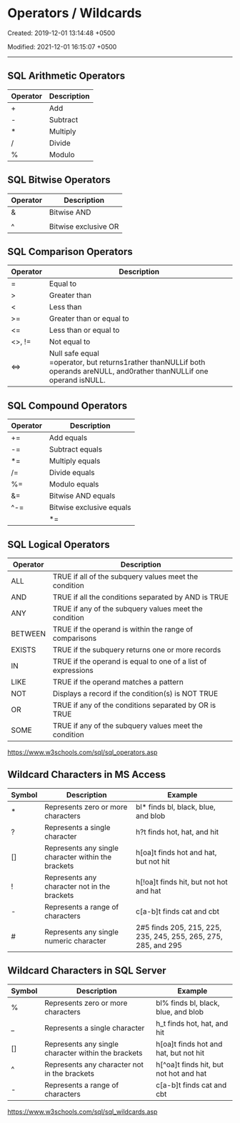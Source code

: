 # Operators / Wildcards

Created: 2019-12-01 13:14:48 +0500

Modified: 2021-12-01 16:15:07 +0500

---

## SQL Arithmetic Operators

| **Operator** | **Description** |
|--------------|-----------------|
| +           | Add             |
| -           | Subtract        |
| *           | Multiply        |
| /            | Divide          |
| %           | Modulo          |

## SQL Bitwise Operators

| **Operator** | **Description**      |
|--------------|----------------------|
| &            | Bitwise AND          |
| |           | Bitwise OR           |
| ^           | Bitwise exclusive OR |

## SQL Comparison Operators

<table>
<colgroup>
<col style="width: 13%" />
<col style="width: 86%" />
</colgroup>
<thead>
<tr class="header">
<th><strong>Operator</strong></th>
<th><strong>Description</strong></th>
</tr>
</thead>
<tbody>
<tr class="odd">
<td>=</td>
<td>Equal to</td>
</tr>
<tr class="even">
<td>&gt;</td>
<td>Greater than</td>
</tr>
<tr class="odd">
<td>&lt;</td>
<td>Less than</td>
</tr>
<tr class="even">
<td>&gt;=</td>
<td>Greater than or equal to</td>
</tr>
<tr class="odd">
<td>&lt;=</td>
<td>Less than or equal to</td>
</tr>
<tr class="even">
<td>&lt;&gt;, !=</td>
<td>Not equal to</td>
</tr>
<tr class="odd">
<td>&lt;=&gt;</td>
<td>Null safe equal<br 
This operator performs an equality comparison like the<a href="https://dev.mysql.com/doc/refman/8.0/en/comparison-operators.html#operator_equal">=</a>operator, but returns1rather thanNULLif both operands areNULL, and0rather thanNULLif one operand isNULL.</td>
</tr>
</tbody>
</table>

## SQL Compound Operators

| **Operator** | **Description**          |
|--------------|--------------------------|
| +=           | Add equals               |
| -=           | Subtract equals          |
| *=          | Multiply equals          |
| /=           | Divide equals            |
| %=           | Modulo equals            |
| &=           | Bitwise AND equals       |
| ^-=         | Bitwise exclusive equals |
| |*=        | Bitwise OR equals        |

## SQL Logical Operators

| **Operator** | **Description**                                              |
|--------------|----------------------------------------------------------|
| ALL          | TRUE if all of the subquery values meet the condition        |
| AND          | TRUE if all the conditions separated by AND is TRUE          |
| ANY          | TRUE if any of the subquery values meet the condition        |
| BETWEEN      | TRUE if the operand is within the range of comparisons       |
| EXISTS       | TRUE if the subquery returns one or more records             |
| IN           | TRUE if the operand is equal to one of a list of expressions |
| LIKE         | TRUE if the operand matches a pattern                        |
| NOT          | Displays a record if the condition(s) is NOT TRUE            |
| OR           | TRUE if any of the conditions separated by OR is TRUE        |
| SOME         | TRUE if any of the subquery values meet the condition        |

<https://www.w3schools.com/sql/sql_operators.asp>

## Wildcard Characters in MS Access

| **Symbol** | **Description**                                     | **Example**                                                    |
|---------|------------------------------|---------------------------------|
| *         | Represents zero or more characters                  | bl* finds bl, black, blue, and blob                           |
| ?          | Represents a single character                       | h?t finds hot, hat, and hit                                    |
| []       | Represents any single character within the brackets | h[oa]t finds hot and hat, but not hit                        |
| !          | Represents any character not in the brackets        | h[!oa]t finds hit, but not hot and hat                       |
| -         | Represents a range of characters                    | c[a-b]t finds cat and cbt                                    |
| #         | Represents any single numeric character             | 2#5 finds 205, 215, 225, 235, 245, 255, 265, 275, 285, and 295 |

## Wildcard Characters in SQL Server

| **Symbol** | **Description**                                     | **Example**                               |
|---------|-------------------------------------|--------------------------|
| %         | Represents zero or more characters                  | bl% finds bl, black, blue, and blob       |
| _         | Represents a single character                       | h_t finds hot, hat, and hit               |
| []       | Represents any single character within the brackets | h[oa]t finds hot and hat, but not hit   |
| ^         | Represents any character not in the brackets        | h[^oa]t finds hit, but not hot and hat |
| -         | Represents a range of characters                    | c[a-b]t finds cat and cbt               |

<https://www.w3schools.com/sql/sql_wildcards.asp>
